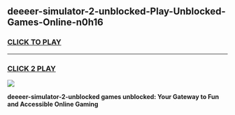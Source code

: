 
## deeeer-simulator-2-unblocked-Play-Unblocked-Games-Online-n0h16
<h3>
<a href="https://premium76.site?title=deeeer-simulator-2-unblocked&ref=25A">CLICK TO PLAY</a></h3>
<hr>

<h3>
<a href="https://premium76.site?title=deeeer-simulator-2-unblocked&ref=25A">CLICK 2 PLAY</a>
  
</h3>

<a href="https://premium76.site?title=deeeer-simulator-2-unblocked&ref=25A"><img src="https://clearcache.store/games.png"></a>


**deeeer-simulator-2-unblocked games unblocked: Your Gateway to Fun and Accessible Online Gaming**
